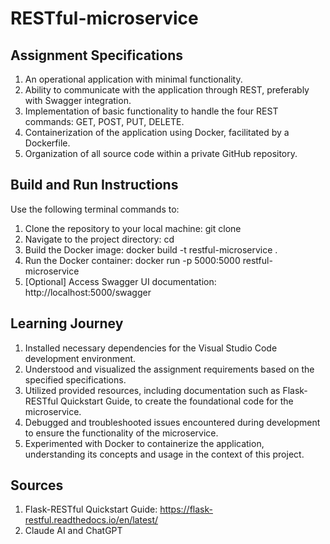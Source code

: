 # RESTful-microservice

## Assignment Specifications
1. An operational application with minimal functionality.
2. Ability to communicate with the application through REST, preferably with Swagger integration.
3. Implementation of basic functionality to handle the four REST commands: GET, POST, PUT, DELETE.
4. Containerization of the application using Docker, facilitated by a Dockerfile.
5. Organization of all source code within a private GitHub repository.

## Build and Run Instructions
Use the following terminal commands to:
1. Clone the repository to your local machine: git clone <your-private-repo-url>
2. Navigate to the project directory: cd <project-directory>
3. Build the Docker image: docker build -t restful-microservice .
4. Run the Docker container: docker run -p 5000:5000 restful-microservice
5. [Optional] Access Swagger UI documentation: http://localhost:5000/swagger

## Learning Journey
1. Installed necessary dependencies for the Visual Studio Code development environment.
2. Understood and visualized the assignment requirements based on the specified specifications.
3. Utilized provided resources, including documentation such as Flask-RESTful Quickstart Guide, to create the foundational code for the microservice.
4. Debugged and troubleshooted issues encountered during development to ensure the functionality of the microservice.
5. Experimented with Docker to containerize the application, understanding its concepts and usage in the context of this project.

## Sources
1. Flask-RESTful Quickstart Guide: https://flask-restful.readthedocs.io/en/latest/
2. Claude AI and ChatGPT
